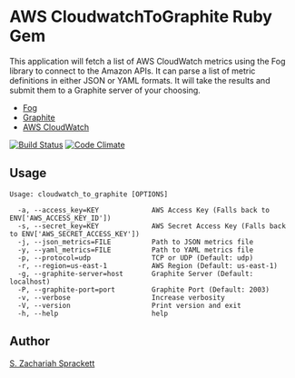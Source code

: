 AWS CloudwatchToGraphite Ruby Gem
=================================

This application will fetch a list of AWS CloudWatch metrics using the Fog
library to connect to the Amazon APIs.  It can parse a list of metric
definitions in either JSON or YAML formats.  It will take the results and
submit them to a Graphite server of your choosing.

- [Fog](https://github.com/fog/fog)
- [Graphite](http://graphite.wikidot.com/)
- [AWS CloudWatch](http://aws.amazon.com/cloudwatch/)

[![Build
Status](https://travis-ci.org/zsprackett/cloudwatchtographite.png?branch=master)](https://travis-ci.org/zsprackett/cloudwatchtographite)
[![Code
Climate](https://codeclimate.com/github/zsprackett/cloudwatchtographite.png)](https://codeclimate.com/github/zsprackett/cloudwatchtographite)


Usage
-----

    Usage: cloudwatch_to_graphite [OPTIONS]
    
      -a, --access_key=KEY             AWS Access Key (Falls back to ENV['AWS_ACCESS_KEY_ID'])
      -s, --secret_key=KEY             AWS Secret Access Key (Falls back to ENV['AWS_SECRET_ACCESS_KEY'])
      -j, --json_metrics=FILE          Path to JSON metrics file
      -y, --yaml_metrics=FILE          Path to YAML metrics file
      -p, --protocol=udp               TCP or UDP (Default: udp)
      -r, --region=us-east-1           AWS Region (Default: us-east-1)
      -g, --graphite-server=host       Graphite Server (Default: localhost)
      -P, --graphite-port=port         Graphite Port (Default: 2003)
      -v, --verbose                    Increase verbosity
      -V, --version                    Print version and exit
      -h, --help                       help

Author
------

[S. Zachariah Sprackett](mailto:zac@sprackett.com)
